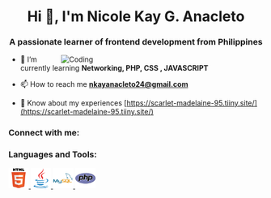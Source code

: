 <h1 align="center">Hi 👋, I'm Nicole Kay G. Anacleto</h1>
<h3 align="center">A passionate learner of frontend development from Philippines</h3>

<img align="right" alt="Coding" width="400" src="">

- 🌱 I’m currently learning **Networking, PHP, CSS , JAVASCRIPT**

- 📫 How to reach me **nkayanacleto24@gmail.com**

- 📄 Know about my experiences [https://scarlet-madelaine-95.tiiny.site/](https://scarlet-madelaine-95.tiiny.site/)

<h3 align="left">Connect with me:</h3>
<p align="left">
</p>

<h3 align="left">Languages and Tools:</h3>
<p align="left"> <a href="https://www.w3.org/html/" target="_blank" rel="noreferrer"> <img src="https://raw.githubusercontent.com/devicons/devicon/master/icons/html5/html5-original-wordmark.svg" alt="html5" width="40" height="40"/> </a> <a href="https://www.java.com" target="_blank" rel="noreferrer"> <img src="https://raw.githubusercontent.com/devicons/devicon/master/icons/java/java-original.svg" alt="java" width="40" height="40"/> </a> <a href="https://www.mysql.com/" target="_blank" rel="noreferrer"> <img src="https://raw.githubusercontent.com/devicons/devicon/master/icons/mysql/mysql-original-wordmark.svg" alt="mysql" width="40" height="40"/> </a> <a href="https://www.php.net" target="_blank" rel="noreferrer"> <img src="https://raw.githubusercontent.com/devicons/devicon/master/icons/php/php-original.svg" alt="php" width="40" height="40"/> </a> </p>
